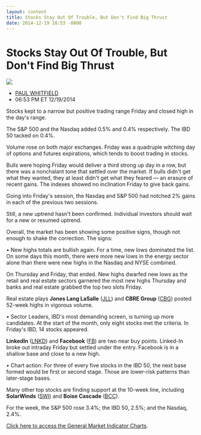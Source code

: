 ```yaml
---
layout: content
title: Stocks Stay Out Of Trouble, But Don't Find Big Thrust
date: 2014-12-19 18:53 -0800
---
```



Stocks Stay Out Of Trouble, But Don't Find Big Thrust
======================================================


![](https://www.investors.com/wp-content/uploads/ibd-migrated-images/MPv_141222_635545996298763224.png)

* [PAUL WHITFIELD](https://www.investors.com/author/whitfieldp/ "Posts by PAUL WHITFIELD")
* 06:53 PM ET 12/19/2014




  

Stocks kept to a narrow but positive trading range Friday and closed high in the day's range.

  

The S&P 500 and the Nasdaq added 0.5% and 0.4% respectively. The IBD 50 tacked on 0.4%.

  

Volume rose on both major exchanges. Friday was a quadruple witching day of options and futures expirations, which tends to boost trading in stocks.

  

Bulls were hoping Friday would deliver a third strong up day in a row, but there was a nonchalant tone that settled over the market. If bulls didn't get what they wanted, they at least didn't get what they feared — an erasure of recent gains. The indexes showed no inclination Friday to give back gains.

  

Going into Friday's session, the Nasdaq and S&P 500 had notched 2% gains in each of the previous two sessions.

  

Still, a new uptrend hasn't been confirmed. Individual investors should wait for a new or resumed uptrend.

  

Overall, the market has been showing some positive signs, though not enough to shake the correction. The signs:

  

• New highs totals are bullish again. For a time, new lows dominated the list. On some days this month, there were more new lows in the energy sector alone than there were new highs in the Nasdaq and NYSE combined.

  

On Thursday and Friday, that ended. New highs dwarfed new lows as the retail and real estate sectors garnered the most new highs Thursday and banks and real estate grabbed the top two slots Friday.

  

Real estate plays **Jones Lang LaSalle** ([JLL](https://research.investors.com/quote.aspx?symbol=JLL)) and **CBRE Group** ([CBG](https://research.investors.com/quote.aspx?symbol=CBG)) posted 52-week highs in vigorous volume.

  

• Sector Leaders, IBD's most demanding screen, is turning up more candidates. At the start of the month, only eight stocks met the criteria. In Friday's IBD, 14 stocks appeared.

  

**LinkedIn** ([LNKD](https://research.investors.com/quote.aspx?symbol=LNKD)) and **Facebook** ([FB](https://research.investors.com/quote.aspx?symbol=FB)) are two near buy points. Linked-In broke out intraday Friday but settled under the entry. Facebook is in a shallow base and close to a new high.

  

• Chart action: For three of every five stocks in the IBD 50, the next base formed would be first or second stage. Those are lower-risk patterns than later-stage bases.

  

Many other top stocks are finding support at the 10-week line, including **SolarWinds** ([SWI](https://research.investors.com/quote.aspx?symbol=SWI)) and **Boise Cascade** ([BCC](https://research.investors.com/quote.aspx?symbol=BCC)).

  

For the week, the S&P 500 rose 3.4%; the IBD 50, 2.5%; and the Nasdaq, 2.4%.


[Click here to access the General Market Indicator Charts](https://www.investors.com/pdf/GMI_122214.pdf).




